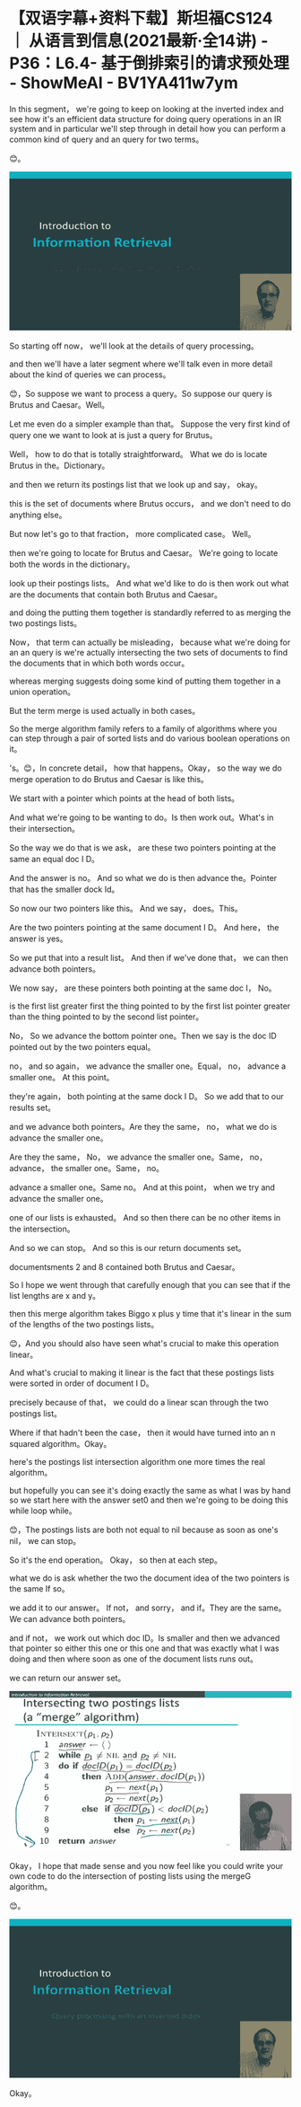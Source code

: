 # 【双语字幕+资料下载】斯坦福CS124 ｜ 从语言到信息(2021最新·全14讲) - P36：L6.4- 基于倒排索引的请求预处理 - ShowMeAI - BV1YA411w7ym

In this segment， we're going to keep on looking at the inverted index and see how it's an efficient data structure for doing query operations in an IR system and in particular we'll step through in detail how you can perform a common kind of query and an query for two terms。

😊。

![](img/c5e0b7f7eb2f95b5e17177f959ed497d_1.png)

So starting off now， we'll look at the details of query processing。

 and then we'll have a later segment where we'll talk even in more detail about the kind of queries we can process。

😊，So suppose we want to process a query。So suppose our query is Brutus and Caesar。Well。

Let me even do a simpler example than that。 Suppose the very first kind of query one we want to look at is just a query for Brutus。

 Well， how to do that is totally straightforward。 What we do is locate Brutus in the。Dictionary。

 and then we return its postings list that we look up and say， okay。

 this is the set of documents where Brutus occurs， and we don't need to do anything else。

But now let's go to that fraction， more complicated case。 Well。

 then we're going to locate for Brutus and Caesar。 We're going to locate both the words in the dictionary。

 look up their postings lists。 And what we'd like to do is then work out what are the documents that contain both Brutus and Caesar。

 and doing the putting them together is standardly referred to as merging the two postings lists。

 Now， that term can actually be misleading， because what we're doing for an an query is we're actually intersecting the two sets of documents to find the documents that in which both words occur。

 whereas merging suggests doing some kind of putting them together in a union operation。

 But the term merge is used actually in both cases。

 So the merge algorithm family refers to a family of algorithms where you can step through a pair of sorted lists and do various boolean operations on it。

's。😊，In concrete detail， how that happens。Okay， so the way we do merge operation to do Brutus and Caesar is like this。

We start with a pointer which points at the head of both lists。

And what we're going to be wanting to do。Is then work out。What's in their intersection。

 So the way we do that is we ask， are these two pointers pointing at the same an equal doc I D。

 And the answer is no。 And so what we do is then advance the。Pointer that has the smaller dock Id。

 So now our two pointers like this。 And we say， does。This。

Are the two pointers pointing at the same document I D。 And here， the answer is yes。

 So we put that into a result list。 And then if we've done that， we can then advance both pointers。

We now say， are these pointers both pointing at the same doc I， No。

 is the first list greater first the thing pointed to by the first list pointer greater than the thing pointed to by the second list pointer。

 No， So we advance the bottom pointer one。Then we say is the doc ID pointed out by the two pointers equal。

 no， and so again， we advance the smaller one。Equal， no， advance a smaller one。 At this point。

 they're again， both pointing at the same dock I D。 So we add that to our results set。

 and we advance both pointers。Are they the same， no， what we do is advance the smaller one。

Are they the same， No， we advance the smaller one。Same， no， advance， the smaller one。Same， no。

 advance a smaller one。Same no。 And at this point， when we try and advance the smaller one。

 one of our lists is exhausted。 And so then there can be no other items in the intersection。

 And so we can stop。 And so this is our return documents set。

 documentsments 2 and 8 contained both Brutus and Caesar。

So I hope we went through that carefully enough that you can see that if the list lengths are x and y。

 then this merge algorithm takes Biggo x plus y time that it's linear in the sum of the lengths of the two postings lists。

😊，And you should also have seen what's crucial to make this operation linear。

 And what's crucial to making it linear is the fact that these postings lists were sorted in order of document I D。

 precisely because of that， we could do a linear scan through the two postings list。

 Where if that hadn't been the case， then it would have turned into an n squared algorithm。Okay。

 here's the postings list intersection algorithm one more times the real algorithm。

 but hopefully you can see it's doing exactly the same as what I was by hand so we start here with the answer set0 and then we're going to be doing this while loop while。

😊，The postings lists are both not equal to nil because as soon as one's nil， we can stop。

 So it's the end operation。 Okay， so then at each step。

 what we do is ask whether the two the document idea of the two pointers is the same If so。

 we add it to our answer。 If not， and sorry， and if。They are the same。 We can advance both pointers。

 and if not， we work out which doc ID。Is smaller and then we advanced that pointer so either this one or this one and that was exactly what I was doing and then where soon as one of the document lists runs out。

 we can return our answer set。

![](img/c5e0b7f7eb2f95b5e17177f959ed497d_3.png)

Okay， I hope that made sense and you now feel like you could write your own code to do the intersection of posting lists using the mergeG algorithm。

😊。

![](img/c5e0b7f7eb2f95b5e17177f959ed497d_5.png)

Okay。